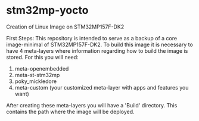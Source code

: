 # stm32mp-yocto
Creation of Linux Image on STM32MP157F-DK2


First Steps:
This repository is intended to serve as a backup of a core image-minimal of STM32MP157F-DK2. To build this image it is necessary to have 4 meta-layers where information regarding how to build the image is stored. For this you will need:

1) meta-openembedded
2) meta-st-stm32mp
3) poky_mickledore
4) meta-custom (your customized meta-layer with apps and features you want)

After creating these meta-layers you will have a 'Build' directory. This contains the path where the image will be deployed.


